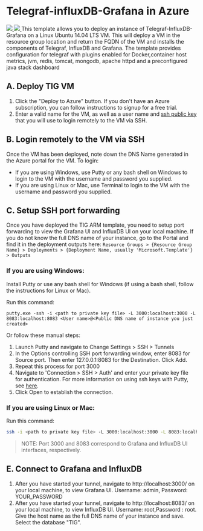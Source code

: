 # Telegraf-influxDB-Grafana in Azure 
<a href="https://portal.azure.com/#create/Microsoft.Template/uri/https%3A%2F%2Fraw.githubusercontent.com%2FERS-HCL%2F101-TIG%2Fmaster%2Fazuredeploy.json" target="_blank">
    <img src="http://azuredeploy.net/deploybutton.png"/>
</a>
<a href="https://portal.azure.com/#create/Microsoft.Template/uri/https%3A%2F%2Fraw.githubusercontent.com%2FERS-HCL%2F101-TIG%2Fmaster%2Fazuredeploy.json" target="_blank">
    <img src="http://armviz.io/visualizebutton.png"/>
</a>
This template allows you to deploy an instance of Telegraf-InfluxDB-Grafana on a Linux Ubuntu 14.04 LTS VM. This will deploy a VM in the resource group location and return the FQDN of the VM and installs the components of Telegraf, InfluxDB and Grafana. The template provides configuration for telegraf with plugins enabled for Docker,container host metrics, jvm, redis, tomcat, mongodb, apache httpd and a preconfigured java stack dashboard

## A. Deploy TIG VM
1. Click the "Deploy to Azure" button. If you don't have an Azure subscription, you can follow instructions to signup for a free trial.
1. Enter a valid name for the VM, as well as a user name and [ssh public key](https://docs.microsoft.com/azure/virtual-machines/virtual-machines-linux-mac-create-ssh-keys) that you will use to login remotely to the VM via SSH.

## B. Login remotely to the VM via SSH
Once the VM has been deployed, note down the DNS Name generated in the Azure portal for the VM. To login:
- If you are using Windows, use Putty or any bash shell on Windows to login to the VM with the username and password you supplied.
- If you are using Linux or Mac, use Terminal to login to the VM with the username and password you supplied.

## C. Setup SSH port forwarding
Once you have deployed the TIG ARM template, you need to setup port forwarding to view the Grafana UI and InfluxDB UI on your local machine. If you do not know the full DNS name of your instance, go to the Portal and find it in the deployment outputs here: `Resource Groups > {Resource Group Name} > Deployments > {Deployment Name, usually 'Microsoft.Template'} > Outputs`

### If you are using Windows:
Install Putty or use any bash shell for Windows (if using a bash shell, follow the instructions for Linux or Mac).

Run this command:
```
putty.exe -ssh -i <path to private key file> -L 3000:localhost:3000 -L 8083:localhost:8083 <User name>@<Public DNS name of instance you just created>
```

Or follow these manual steps:
1. Launch Putty and navigate to Change Settings > SSH > Tunnels
1. In the Options controlling SSH port forwarding window, enter 8083 for Source port. Then enter 127.0.0.1:8083 for the Destination. Click Add.
1. Repeat this process for port 3000
1. Navigate to 'Connection > SSH > Auth' and enter your private key file for authentication. For more information on using ssh keys with Putty, see [here](https://docs.microsoft.com/azure/virtual-machines/virtual-machines-linux-ssh-from-windows#create-a-private-key-for-putty).
1. Click Open to establish the connection.

### If you are using Linux or Mac:
Run this command:
```bash
ssh -i <path to private key file> -L 3000:localhost:3000 -L 8083:localhost:8083 <User name>@<Public DNS name of instance you just created>
```
> NOTE: Port 3000 and 8083 correspond to Grafana and InfluxDB UI interfaces, respectively.

## E. Connect to Grafana and InfluxDB

1. After you have started your tunnel, navigate to http://localhost:3000/ on your local machine, to view Grafana UI. Username: admin, Password: YOUR_PASSWORD
2. After you have started your tunnel, navigate to http://localhost:8083/ on your local machine, to view InfluxDB UI. Username: root,Password : root. Give the host name as the full DNS name of your instance and save. Select the database "TIG".  

